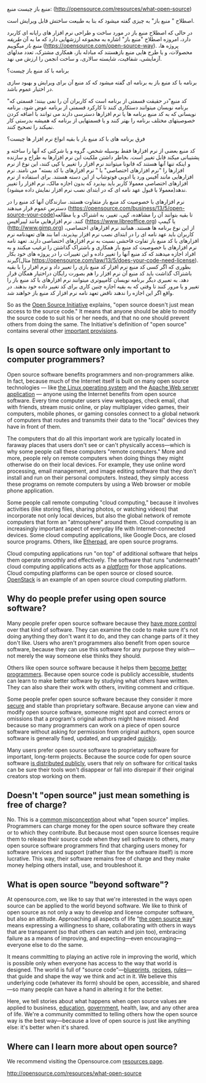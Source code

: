 منبع باز چیست
منبع: (http://opensource.com/resources/what-open-source)

اصطلاح " منبع باز" به چیزی گفته میشود که بنا به طبیعت ساختش قابل ویرایش است.

در حالی که اصطلاح منبع باز در مورد ساخت و طراحی نرم افزار های رایانه ای کاربرد دارد، امروزه اصطلاح "منبع باز" اشاره به مجموعه ارزشهایی دارد که ما به آن *طریقه منبع باز* میگوییم (https://opensource.com/open-source-way). پروژه ها، محصولات، و یا طرح هایی منبع بازهستند که مبادله باز، همکاری مشترک، تعدد مدلهای آزمایشی، شفافیت، شایسته سالاری، و ساخت انجمن را ارزش می نهد.     

برنامه با کد منبع باز چیست؟

برنامه با کد منبع باز به برنامه ای گفته میشود که کد منبع آن برای ویرایش و بهبود سازی در اختیار عموم باشد.

"کد منبع"در حقیقت قسمتی از برنامه است که کاربران آن را نمی بینند؛ قسمتی که برنامه نویسان میتوانند دستکاری کنند تا کارکرد قسمتی از برنامه عوض شود. برنامه نویسانی که به کد منبع برنامه ها یا نرم افزارها دسترسی دارند می توانند با اضافه کردن خصوصیتهای مختلف برنامه را بهتر کنند و یا قسمتهایی از برنامه که همیشه بدرستی کار نمیکند را تصحیح کنند.

فرق برنامه های با کد منبع باز با بقیه انواع نرم افزار ها چیست؟

کد منبع بعضی از نرم افزارها فقط بوسیله شخص، گروه و یا شرکتی که آنها را ساخته و پشتیبانی میکند قابل تغییر است. بخاطر داشتن ملکیت این نرم افزارها به طراح و سازنده و اینکه تنها آنها هستند که قانونا میتوانند نرم افزار را تغییر یا کپی کنند، این نوع از نرم افزارها را "نرم افزارهای اختصاصی" یا " نرم افزارهای با کد بسته" می نامند. نرم افزارهایی مانند آفیس ورد یا ادوبی فوتوشاپ از این دسته هستند. برای استفاده از نرم افزارهای اختصاصی معمولا کاربر باید بپذیرد که بدون اجازه مالک، نرم افزار را تغییر ندهد(معمولا با قبول عهد نامه ای که در ابتدای نصب نرم افزار نمایش داده میشود).

نرم افزارهای با خصوصیت کد منبع باز متفاوت هستند. سازندگان آنها کد منبع را در دسترس عموم قرار میدهند (https://opensource.com/business/13/5/open-source-your-code)تا بقیه بتوانند آن را مشاهده، کپی، تغییر، به اشتراک و یا مطالعه کنند. نرم افزارهایی مانند لیبرآفیس (https://www.libreoffice.org) یا گیمپ (http://www.gimp.org) از این نوع برنامه ها هستند. همانند نرم افزارهای اختصاصی، کاربران باید عهد نامه ای را در ابتدای نصب نرم افزار بپذیرند، اما بند های تعهدنامه نرم افزارهای با کد منبع باز تفاوت فاحشی نسبت به نرم افزارهای اختصاصی دارند. تعهد نامه نرم افزارهای با خصوصیت کد منبع باز همکاری و باشتراک گذاشتن را ترغیب میکنند و به افراد اجازه میدهند که کد منبع آنها را تغییر داده و این تغییرات را در پروژه های خود بکار گیرند(مثال https://opensource.com/law/13/5/does-your-code-need-license). بطوری که اگر کسی کد منبع نرم افزار کد منبع بازی را تعییر داد و نرم افزار را با بقیه باشتراک گذاشت باید کد منبع آن نرم افزار را هم بصورت رایگان دراختیار همگان قرار دهد. به تعبیری دیگر برنامه نویسان کامپیوتری میتوانند نرم افزارهای با کد منبع باز را تغییر و یا مرور کنند تا وقتی که به بقیه اجازه چنین کاری برای کد تغییر داده خود بدهند. در واقع اگر این اجازه را ندهند ناقض تعهد نامه نرم افزار کد منبع باز خواهند شد. 

So as the [Open Source Initiative](http://opensource.org/docs/osd) explains, "open source doesn't just mean access to the source code." It means that anyone should be able to modify the source code to suit his or her needs, and that no one should prevent others from doing the same. The Initiative's definition of "open source" contains several other [important provisions](http://opensource.org/docs/osd).

## Is open source software only important to computer programmers?

Open source software benefits programmers and non-programmers alike. In fact, because much of the Internet itself is built on many open source technologies — like [the Linux operating system](http://www.linux.com/learn/new-user-guides/376-linux-is-everywhere-an-overview-of-the-linux-operating-system) and the [Apache Web server application](http://httpd.apache.org/) — anyone using the Internet benefits from open source software. Every time computer users view webpages, check email, chat with friends, stream music online, or play multiplayer video games, their computers, mobile phones, or gaming consoles connect to a global network of computers that routes and transmits their data to the "local" devices they have in front of them.

The computers that do all this important work are typically located in faraway places that users don't see or can't physically access—which is why some people call these computers "remote computers." More and more, people rely on remote computers when doing things they might otherwise do on their local devices. For example, they use online word processing, email management, and image editing software that they don't install and run on their personal computers. Instead, they simply access these programs on remote computers by using a Web browser or mobile phone application.

Some people call remote computing "cloud computing," because it involves activities (like storing files, sharing photos, or watching videos) that incorporate not only local devices, but also the global network of remote computers that form an "atmosphere" around them. Cloud computing is an increasingly important aspect of everyday life with Internet-connected devices. Some cloud computing applications, like Google Docs, are closed source programs. Others, like [Etherpad](http://etherpad.org/), are open source programs.

Cloud computing applications run "on top" of additional software that helps them operate smoothly and effectively. The software that runs "underneath" cloud computing applications acts as a *[platform](http://opensource.com/life/14/4/why-open-infrastructure-matters)* for those applications. Cloud computing platforms can be open source or closed source. [OpenStack](http://opensource.com/resources/what-is-openstack) is an example of an open source cloud computing platform.

## Why do people prefer using open source software?

Many people prefer open source software because they [have more control](http://opensource.com/life/13/5/tumblr-open-publishing) over that kind of software. They can examine the code to make sure it's not doing anything they don't want it to do, and they can change parts of it they don't like. Users who aren't programmers also benefit from open source software, because they can use this software for any purpose they wish—not merely the way someone else thinks they should.

Others like open source software because it helps them [become better programmers](http://opensource.com/life/13/6/learning-program-open-source-way). Because open source code is publicly accessible, students can learn to make better software by studying what others have written. They can also share their work with others, inviting comment and critique.

Some people prefer open source software because they consider it more [secure](http://opensource.com/government/10/9/scap-computer-security-rest-us) and stable than proprietary software. Because anyone can view and modify open source software, someone might spot and correct errors or omissions that a program's original authors might have missed. And because so many programmers can work on a piece of open source software without asking for permission from original authors, open source software is generally fixed, updated, and upgraded [quickly](http://opensource.com/government/13/2/bug-fix-day).

Many users prefer open source software to proprietary software for important, long-term projects. Because the source code for open source software [is distributed publicly](http://opensource.com/life/12/9/should-we-develop-open-source-openly), users that rely on software for critical tasks can be sure their tools won't disappear or fall into disrepair if their original creators stop working on them.

## Doesn't "open source" just mean something is free of charge?

No. This is a [common misconception](http://opensource.com/education/12/7/clearing-open-source-misconceptions) about what "open source" implies. Programmers can charge money for the open source software they create or to which they contribute. But because most open source licenses require them to release their source code when they sell software to others, many open source software programmers find that charging users money for software services and support (rather than for the software itself) is more lucrative. This way, their software remains free of charge and they make money helping others install, use, and troubleshoot it.

## What is open source "beyond software"?

At opensource.com, we like to say that we're interested in the ways open source can be applied to the world beyond software. We like to think of open source as not only a way to develop and license computer software, but also an attitude. Approaching all aspects of life "[the open source way](http://www.theopensourceway.org/book/index.html)" means expressing a willingness to share, collaborating with others in ways that are transparent (so that others can watch and join too), embracing failure as a means of improving, and expecting—even encouraging—everyone else to do the same.

It means committing to playing an active role in improving the world, which is possible only when everyone has access to the way that world is designed. The world is full of "source code"—[blueprints](http://opensource.com/life/11/6/architecture-open-source-applications-learn-those-you), [recipes](http://opensource.com/life/12/6/open-source-like-sharing-recipe), [rules](http://opensource.com/life/12/4/day-my-mind-became-open-sourced)—that guide and shape the way we think and act in it. We believe this underlying code (whatever its form) should be open, accessible, and shared—so many people can have a hand in altering it for the better.

Here, we tell stories about what happens when open source values are applied to business, [education](http://opensource.com/resources/what-open-education), [government](http://opensource.com/resources/open-government), health, law, and any other area of life. We're a community committed to telling others how the open source way is the best way—because a love of open source is just like anything else: it's better when it's shared.

## Where can I learn more about open source?

We recommend visiting the Opensource.com [resources page](http://opensource.com/resources).

http://opensource.com/resources/what-open-source
